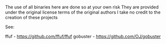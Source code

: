 The use of all binaries here are done so at your own risk 
They are provided under the original license terms of the original authors
I take no credit to the creation of these projects

See:

ffuf - https://github.com/ffuf/ffuf
gobuster - https://github.com/OJ/gobuster
